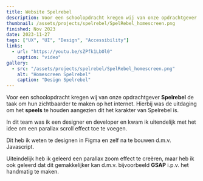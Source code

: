 ```yaml
---
title: Website Spelrebel 
description: Voor een schoolopdracht kregen wij van onze opdrachtgever "Spelrebel" de taak om hun zichtbaarder te maken op het internet.
thumbnail: /assets/projects/spelrebel/SpelRebel_homescreen.png
finished: Nov 2023
date: 2023-11-27
tags: ["UX", "UI", "Design", "Accessibility"]
links:
  - url: "https://youtu.be/sZPfk1LbOl0"
    caption: "video"
gallery:
  - src: "/assets/projects/spelrebel/SpelRebel_homescreen.png"
    alt: "Homescreen Spelrebel"
    caption: "Design Spelrebel"
---
```


Voor een schoolopdracht kregen wij van onze opdrachtgever <strong>Spelrebel</strong> de taak om hun zichtbaarder te maken op het internet. Hierbij was de uitdaging om het <strong>speels</strong> te houden aangezien dit het karakter van Spelrebel is.

In dit team was ik een designer en developer en kwam ik uitendelijk met het idee om een parallax scroll effect toe te voegen.

Dit heb ik weten te designen in Figma en zelf na te bouwen d.m.v. Javascript.

Uiteindelijk heb ik geleerd een parallax zoom effect te creëren, maar heb ik ook geleerd dat dit gemakkelijker kan d.m.v. bijvoorbeeld <strong>GSAP</strong> i.p.v. het handmatig te maken.